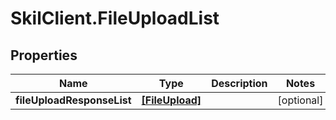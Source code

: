 # SkilClient.FileUploadList

## Properties

Name | Type | Description | Notes
------------ | ------------- | ------------- | -------------
**fileUploadResponseList** | [**[FileUpload]**](FileUpload.md) |  | [optional] 


